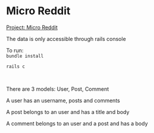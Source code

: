 # Micro Reddit

<p><a href="">Project: Micro Reddit</a></p>

<p>The data is only accessible through rails console</p>

<p>To run:<br><code>bundle install</code></p>
<p><code>rails c</code></p><br>

<p>There are 3 models: User, Post, Comment</p>
<p>A user has an username, posts and comments</p>
<p>A post belongs to an user and has a title and body</p>
<p>A comment belongs to an user and a post and has a body</p>


